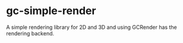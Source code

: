# gc-simple-render
A simple rendering library for 2D and 3D and using GCRender has the rendering backend. 
